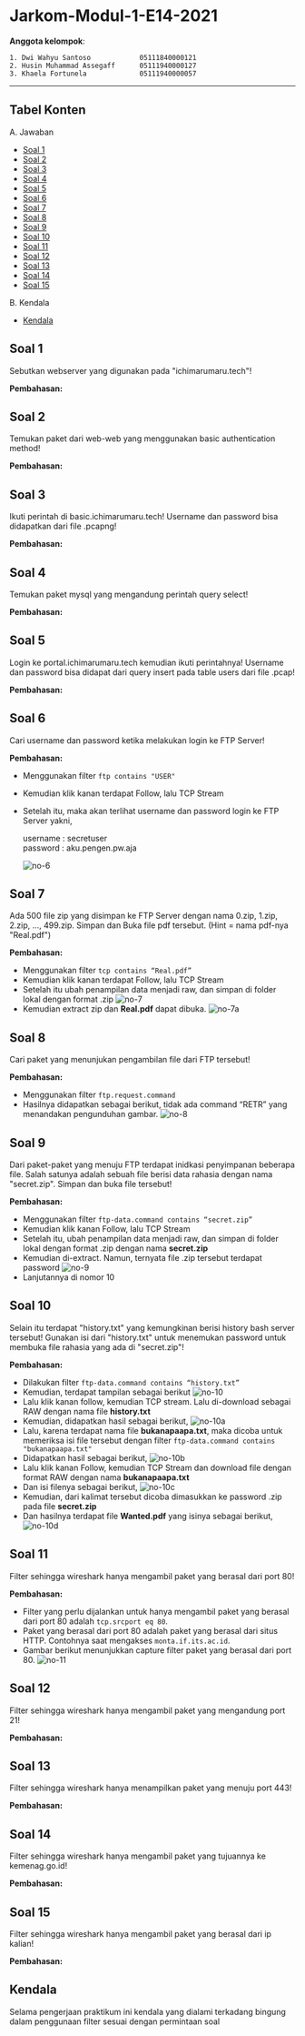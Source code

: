 # Jarkom-Modul-1-E14-2021

**Anggota kelompok**:

```
1. Dwi Wahyu Santoso		    05111840000121
2. Husin Muhammad Assegaff	    05111940000127
3. Khaela Fortunela		        05111940000057
```

---
## Tabel Konten
A. Jawaban
- [Soal 1](#soal-1)
- [Soal 2](#soal-2)
- [Soal 3](#soal-3)
- [Soal 4](#soal-4)
- [Soal 5](#soal-5)
- [Soal 6](#soal-6)
- [Soal 7](#soal-7)
- [Soal 8](#soal-8)
- [Soal 9](#soal-9)
- [Soal 10](#soal-10)
- [Soal 11](#soal-11)
- [Soal 12](#soal-12)
- [Soal 13](#soal-13)
- [Soal 14](#soal-14)
- [Soal 15](#soal-15)

B. Kendala
- [Kendala](#kendala)


## Soal 1
Sebutkan webserver yang digunakan pada "ichimarumaru.tech"!

**Pembahasan:**

## Soal 2
Temukan paket dari web-web yang menggunakan basic authentication method!

**Pembahasan:**

## Soal 3
Ikuti perintah di basic.ichimarumaru.tech! Username dan password bisa didapatkan dari file .pcapng!

**Pembahasan:**

## Soal 4
Temukan paket mysql yang mengandung perintah query select!

**Pembahasan:**

## Soal 5
Login ke portal.ichimarumaru.tech kemudian ikuti perintahnya! Username dan password bisa didapat dari query insert pada table users dari file .pcap!

**Pembahasan:**

## Soal 6
Cari username dan password ketika melakukan login ke FTP Server!

**Pembahasan:**

- Menggunakan filter `ftp contains "USER"`
- Kemudian klik kanan terdapat Follow, lalu TCP Stream
- Setelah itu, maka akan terlihat username dan password login ke FTP Server yakni,

    username : secretuser <br>
    password : aku.pengen.pw.aja

    ![no-6](img/no-6.png)

## Soal 7
Ada 500 file zip yang disimpan ke FTP Server dengan nama 0.zip, 1.zip, 2.zip, ..., 499.zip. Simpan dan Buka file pdf tersebut. (Hint = nama pdf-nya "Real.pdf")

**Pembahasan:**

- Menggunakan filter `tcp contains “Real.pdf”`
- Kemudian klik kanan terdapat Follow, lalu TCP Stream
- Setelah itu ubah penampilan data menjadi raw, dan simpan di folder lokal dengan format .zip
    ![no-7](img/no-7.png)
- Kemudian extract zip dan **Real.pdf** dapat dibuka.
    ![no-7a](img/no-7a.png)


## Soal 8
Cari paket yang menunjukan pengambilan file dari FTP tersebut!

**Pembahasan:**
- Menggunakan filter `ftp.request.command`
- Hasilnya didapatkan sebagai berikut, tidak ada command “RETR” yang menandakan pengunduhan gambar. 
    ![no-8](img/no-8.png)


## Soal 9
Dari paket-paket yang menuju FTP terdapat inidkasi penyimpanan beberapa file. Salah satunya adalah sebuah file berisi data rahasia dengan nama "secret.zip". Simpan dan buka file tersebut!

**Pembahasan:**
- Menggunakan filter `ftp-data.command contains “secret.zip”`
- Kemudian klik kanan Follow, lalu TCP Stream
- Setelah itu, ubah penampilan data menjadi raw, dan simpan di folder lokal dengan format .zip dengan nama **secret.zip**
- Kemudian di-extract. Namun, ternyata file .zip tersebut terdapat password
    ![no-9](img/no-9.png)
- Lanjutannya di nomor 10


## Soal 10
Selain itu terdapat "history.txt" yang kemungkinan berisi history bash server tersebut! Gunakan isi dari "history.txt" untuk menemukan password untuk membuka file rahasia yang ada di "secret.zip"!

**Pembahasan:**
- Dilakukan filter `ftp-data.command contains “history.txt”`
- Kemudian, terdapat tampilan sebagai berikut
    ![no-10](img/no-10.png)
- Lalu klik kanan follow, kemudian TCP stream. Lalu di-download sebagai RAW dengan nama file **history.txt**
- Kemudian, didapatkan hasil sebagai berikut,
    ![no-10a](img/no-10a.png)
- Lalu, karena terdapat nama file **bukanapaapa.txt**, maka dicoba untuk memeriksa isi file tersebut dengan filter `ftp-data.command contains "bukanapaapa.txt"`
- Didapatkan hasil sebagai berikut,
    ![no-10b](img/no-10b.png)
- Lalu klik kanan Follow, kemudian TCP Stream dan download file dengan format RAW dengan nama **bukanapaapa.txt**
- Dan isi filenya sebagai berikut,
    ![no-10c](img/no-10c.png)
- Kemudian, dari kalimat tersebut dicoba dimasukkan ke password .zip pada file **secret.zip**
- Dan hasilnya terdapat file **Wanted.pdf** yang isinya sebagai berikut,
    ![no-10d](img/no-10d.png)

## Soal 11
Filter sehingga wireshark hanya mengambil paket yang berasal dari port 80!

**Pembahasan:**
- Filter yang perlu dijalankan untuk hanya mengambil paket yang berasal dari port 80 adalah `tcp.srcport eq 80`.
- Paket yang berasal dari port 80 adalah paket yang berasal dari situs HTTP. Contohnya saat mengakses `monta.if.its.ac.id`.
- Gambar berikut menunjukkan capture filter paket yang berasal dari port 80.
![no-11](img/no-11.png)

## Soal 12
Filter sehingga wireshark hanya mengambil paket yang mengandung port 21!

**Pembahasan:**

## Soal 13
Filter sehingga wireshark hanya menampilkan paket yang menuju port 443!

**Pembahasan:**

## Soal 14
Filter sehingga wireshark hanya mengambil paket yang tujuannya ke kemenag.go.id!

**Pembahasan:**

## Soal 15
Filter sehingga wireshark hanya mengambil paket yang berasal dari ip kalian!

**Pembahasan:**


## Kendala
Selama pengerjaan praktikum ini kendala yang dialami terkadang bingung dalam penggunaan filter sesuai dengan permintaan soal



